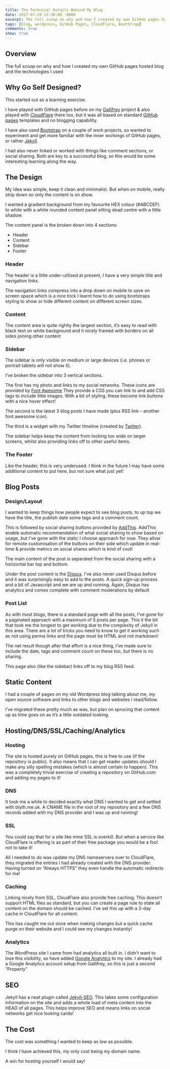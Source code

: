 ```yaml
---
title: The Technical Details Behind My Blog
date: 2017-07-28 13:30:00 -0000
excerpt: The full scoop on why and how I created my own GitHub pages hosted blog and the technologies I used
tags: [blog, wordpress, GitHub Pages, CloudFlare, BootStrap]
comments: true
show: true
---
```

## Overview

The full scoop on why and how I created my own GitHub pages hosted blog and the technologies I used

## Why Go Self Designed?

This started out as a learning exercise. 

I have played with GitHub pages before on my [Gallifrey](https://gallifreyapp.co.uk) project & also played with [CloudFlare](https://www.cloudflare.com/) there too, but it was all based on standard [GitHub pages](https://pages.github.com) templates and no blogging capability.

I have also used [Bootstrap](http://getbootstrap.com/) on a couple of work projects, so wanted to experiment and get more familiar with the inner workings of GitHub pages, or rather [Jekyll](https://jekyllrb.com/).

I had also never linked or worked with things like comment sections, or social sharing.  Both are key to a successful blog, so this would be some interesting learning along the way.

## The Design

My idea was simple, keep it clean and minimalist.  But when on mobile, really strip down so only the content is on show.

I wanted a gradient background from my favourite HEX colour (#ABCDEF) to white with a white rounded content panel sitting dead centre with a little shadow.

The content panel is the broken down into 4 sections:
* Header
* Content
* Sidebar
* Footer

### Header

The header is a little under-utilised at present, I have a very simple title and navigation links.

The navigation links compress into a drop down on mobile to save on screen space which is a nice trick I learnt how to do using bootstraps styling to show or hide different content on different screen sizes.

### Content

The content area is quite rightly the largest section, it’s easy to read with black text on white background and it nicely framed with borders on all sides joining other content

### Sidebar

The sidebar is only visible on medium or large devices (i.e. phones or portrait tablets will not show it).

I’ve broken the sidebar into 3 vertical sections.  

The first has my photo and links to my social networks.  These icons are provided by [Font Awesome](http://fontawesome.io/icons/) They provide a CSS you can link to and add CSS tags to include little images.  With a bit of styling, these become link buttons with a nice hover effect!

The second is the latest 3 blog posts I have made (plus RSS link – another font awesome icon). 

The third is a widget with my Twitter timeline (created by [Twitter]( https://dev.twitter.com/web/embedded-timelines)).

The sidebar helps keep the content from looking too wide on larger screens, whilst also providing links off to other useful items.

### The Footer

Like the header, this is very underused.  I think in the future I may have some additional content to put here, but not sure what just yet!

## Blog Posts

### Design/Layout

I wanted to keep things how people expect to see blog posts, to up top we have the title, the publish date some tags and a comment count.

This is followed by social sharing buttons provided by [AddThis](https://www.addthis.com/).  AddThis enable automatic recommendation of what social sharing to show based on usage, but I’ve gone with the static I choose approach for now.  They allow for remote customisation of the buttons on their side which update in real-time & provide metrics on social shares which is kind of cool!

The main content of the post is separated from the social sharing with a horizontal bar top and bottom.

Under the post content is the [Disqus](https://disqus.com/). I’ve also never used Disqus before and it was surprisingly easy to add to the posts.  A quick sign-up process and a bit of Javascript and we are up and running.  Again, Disqus has analytics and comes complete with comment moderations by default

### Post List

As with most blogs, there is a standard page with all the posts, I’ve gone for a paginated approach with a maximum of 5 posts per page.  This it the bit that took me the longest to get working due to the complexity of Jekyll in this area.  There are a lot of tricks you need to know to get it working such as not using perma links and the page must be HTML and not markdown!

The net result though after that effort is a nice thing, I’ve made sure to include the date, tags and comment count on these too, but there is no sharing.

This page also (like the sidebar) links off to my blog RSS feed.

## Static Content

I had a couple of pages on my old Wordpress blog talking about me, my open source software and links to other blogs and websites I read/follow.

I’ve migrated these pretty much as was, but plan on sprucing that content up as time goes on as it’s a little outdated looking.

## Hosting/DNS/SSL/Caching/Analytics

### Hosting

The site is hosted purely on GitHub pages, this is free to use (if the repository is public).  It also means that I can get reader updates should I make any silly spelling mistakes (which is almost certain to happen).  This was a completely trivial exercise of creating a repository on GitHub.com and adding my pages to it!

### DNS

It took me a while to decided exactly what DNS I wanted to get and settled with blyth.me.uk.  A CNAME file in the root of my repository and a few DNS records added with my DNS provider and I was up and running!

### SSL

You could say that for a site like mine SSL is overkill.  But when a service like CloudFlare is offering is as part of their free package you would be a fool not to take it!

All I needed to do was update my DNS nameservers over to CloudFlare, they migrated the entries I had already created with the DNS provider.  Having turned on “Always HTTPS” they even handle the automatic redirects for me!

### Caching

Linking nicely from SSL, CloudFlare also provide free caching.  This doesn’t support HTML files as standard, but you can create a page rule to state all content on the domain should be cached.  I’ve set this up with a 2-day cache in CloudFlare for all content.

This has caught me out once when making changes but a quick cache purge on their website and I could see my changes instantly!

### Analytics

The WordPress site I came from had analytics all built in.  I didn’t want to lose this visibility, so have added [Google Analytics](https://analytics.google.com/analytics/web) to my site.  I already had a Google Analytics account setup from Gallifrey, so this is just a second “Property”

## SEO

Jekyll has a neat plugin called [Jekyll-SEO](https://github.com/jekyll/jekyll-seo-tag).  This takes some configuration information on the site and adds a whole load of meta content into the HEAD of all pages.  This helps improve SEO and means links on social networks get nice looking cards!

## The Cost

The cost was something I wanted to keep as low as possible.

I think I have achieved this, my only cost being my domain name.

A win for hosting yourself I would say!
